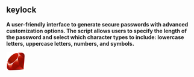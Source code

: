 ## keylock

**A user-friendly interface to generate secure passwords with advanced customization options. The script allows users to specify the length of the password and select which character types to include: lowercase letters, uppercase letters, numbers, and symbols.**

  <a href="https://www.ruby-lang.org/en/" target="_blank" rel="noreferrer">
    <img src="https://raw.githubusercontent.com/devicons/devicon/master/icons/ruby/ruby-original.svg" alt="ruby"
      width="50" height="50" /> 

